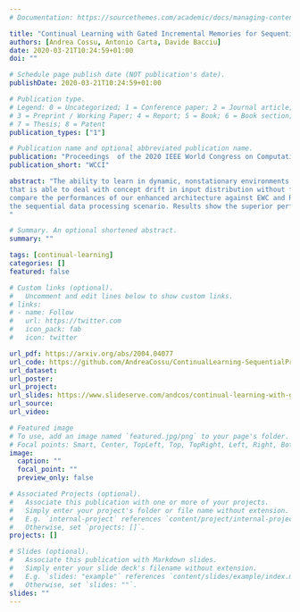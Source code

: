 ```yaml
---
# Documentation: https://sourcethemes.com/academic/docs/managing-content/

title: "Continual Learning with Gated Incremental Memories for Sequential Data Processing"
authors: [Andrea Cossu, Antonio Carta, Davide Bacciu]
date: 2020-03-21T10:24:59+01:00
doi: ""

# Schedule page publish date (NOT publication's date).
publishDate: 2020-03-21T10:24:59+01:00

# Publication type.
# Legend: 0 = Uncategorized; 1 = Conference paper; 2 = Journal article;
# 3 = Preprint / Working Paper; 4 = Report; 5 = Book; 6 = Book section;
# 7 = Thesis; 8 = Patent
publication_types: ["1"]

# Publication name and optional abbreviated publication name.
publication: "Proceedings  of the 2020 IEEE World Congress on Computational Intelligence."
publication_short: "WCCI"

abstract: "The ability to learn in dynamic, nonstationary environments without forgetting previous knowledge, also known as Continual Learning (CL), is a key enabler for scalable and trustworthy deployments of adaptive solutions. While the importance of continual learning is largely acknowledged in machine vision and reinforcement learning problems, this is mostly under-documented for sequence processing tasks. This work proposes a Recurrent Neural Network (RNN) model for CL
that is able to deal with concept drift in input distribution without forgetting previously acquired knowledge. We also implement and test a popular CL approach, Elastic Weight Consolidation (EWC), on top of two different types of RNNs. Finally, we
compare the performances of our enhanced architecture against EWC and RNNs on a set of standard CL benchmarks, adapted to
the sequential data processing scenario. Results show the superior performance of our architecture and highlight the need for special solutions designed to address CL in RNNs.
"

# Summary. An optional shortened abstract.
summary: ""

tags: [continual-learning]
categories: []
featured: false

# Custom links (optional).
#   Uncomment and edit lines below to show custom links.
# links:
# - name: Follow
#   url: https://twitter.com
#   icon_pack: fab
#   icon: twitter

url_pdf: https://arxiv.org/abs/2004.04077
url_code: https://github.com/AndreaCossu/ContinualLearning-SequentialProcessing
url_dataset:
url_poster:
url_project:
url_slides: https://www.slideserve.com/andcos/continual-learning-with-gated-incremental-memories-for-sequential-data-processing-powerpoint-ppt-presentation
url_source:
url_video:

# Featured image
# To use, add an image named `featured.jpg/png` to your page's folder. 
# Focal points: Smart, Center, TopLeft, Top, TopRight, Left, Right, BottomLeft, Bottom, BottomRight.
image:
  caption: ""
  focal_point: ""
  preview_only: false

# Associated Projects (optional).
#   Associate this publication with one or more of your projects.
#   Simply enter your project's folder or file name without extension.
#   E.g. `internal-project` references `content/project/internal-project/index.md`.
#   Otherwise, set `projects: []`.
projects: []

# Slides (optional).
#   Associate this publication with Markdown slides.
#   Simply enter your slide deck's filename without extension.
#   E.g. `slides: "example"` references `content/slides/example/index.md`.
#   Otherwise, set `slides: ""`.
slides: ""
---
```

